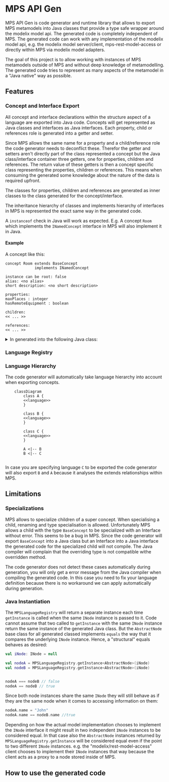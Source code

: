 # MPS API Gen 

MPS API Gen is code generator and runtime library that allows to export MPS metamodels into Java classes that provide a 
type safe wrapper around the modelix model api. The generated code is completely independent of MPS. The generated code 
can work with any implementation of the modelix model api, e.g. the modelix model server/client, mps-rest-model-access or
directly within MPS via modelix model adapters.

The goal of this project is to allow working with instances of MPS metamodels outside of MPS and without deep knowledge of 
metamodelling. The generated code tries to represent as many aspects of the metamodel in a "Java native" way as possible.

## Features 

### Concept and Interface Export

All concept and interface declarations within the structure aspect of a language are exported into Java code. 
Concepts will get represented as Java classes and interfaces as Java interfaces. Each property, child or references role 
is generated into a getter and setter. 

Since MPS allows the same name for a property and a child/reference role the code generator needs to deconflict these. 
Therefor the getter and setters aren't directly part of the class represented a concept but the Java class/interface
container three getters, one for properties, children and references. The return value of these getters is then a concept
specific class representing the properties, children or references. This means when consuming the generated some knowledge 
about the nature of the data is required upfront. 

The classes for properties, children and references are generated as inner classes to the class generated for 
the concept/interface. 

The inheritance hierarchy of classes and implements hierarchy of interfaces in MPS is represented the exact same way in 
the generated code. 

A `instanceof` check in Java will work as expected. E.g. A concept `Room` which implements the `INamedConcept` interface 
in MPS will also implement it in Java. 

#### Example

A concept like this: 

```
concept Room extends BaseConcept                                                                                                                                                          
             implements INamedConcept                                                                                                                                                     
                                                                                                                                                                                          
instance can be root: false 
alias: <no alias> 
short description: <no short description> 
 
properties: 
maxPlaces : integer
hasRemoteEquipment : boolean         
 
children: 
<< ... >> 
 
references: 
<< ... >>                                                                                                                                                                              
```

<details>
<summary>
In generated into the following Java class:
</summary>

```java
package University.Schedule.structure;

/*Generated by MPS */

import jetbrains.mps.lang.core.structure.BaseConcept;
import jetbrains.mps.lang.core.structure.INamedConcept;
import org.modelix.mps.apigen.runtime.INodeHolder;
import org.jetbrains.annotations.NotNull;
import org.modelix.model.api.INode;
import org.jetbrains.annotations.Nullable;

/**
* Generated for http://127.0.0.1:63320/node?ref=r%3Adfa26643-4653-44bc-9dfe-5a6581bcd381%28University.Schedule.structure%29%2F4128798754188010580
  */
  public class Room extends BaseConcept implements INamedConcept {

public class Properties extends BaseConcept.Properties implements INodeHolder, INamedConcept.Properties {

    @NotNull
    @Override
    public INode getINode() {
      return Room.this.getINode();
    }
    @Nullable
    public Integer getMaxPlaces() {
      String propertyValue = getINode().getPropertyValue("maxPlaces");
      if (propertyValue != null && !(propertyValue.isEmpty())) {
        return Integer.parseInt(propertyValue);
      }
      return null;
    }
    @Nullable
    public Integer setMaxPlaces(Integer value) {
      if (value != null) {
        getINode().setPropertyValue("maxPlaces", Integer.toString(value));
      } else {
        getINode().setPropertyValue("maxPlaces", null);
      }
      return value;
    }
    @Nullable
    public Boolean getHasRemoteEquipment() {
      String propertyValue = getINode().getPropertyValue("hasRemoteEquipment");
      if (propertyValue != null && !(propertyValue.isEmpty())) {
        return Boolean.parseBoolean(propertyValue);
      }
      return null;
    }
    @Nullable
    public Boolean setHasRemoteEquipment(@Nullable Boolean value) {
      if (value != null) {
        getINode().setPropertyValue("hasRemoteEquipment", Boolean.toString(value));
      } else {
        getINode().setPropertyValue("hasRemoteEquipment", null);
      }
      return value;
    }
}
public class Children extends BaseConcept.Children implements INodeHolder, INamedConcept.Children {

    @NotNull
    @Override
    public INode getINode() {
      return Room.this.getINode();
    }
}
public class References extends BaseConcept.References implements INodeHolder, INamedConcept.References {

    @NotNull
    @Override
    public INode getINode() {
      return Room.this.getINode();
    }


}

private final Properties properties;
private final Children children;
private final References references;
public Room(INode node) {
super(node);
this.properties = new Properties();
this.children = new Children();
this.references = new References();
}
public Properties getProperties() {
return this.properties;
}
public Children getChildren() {
return this.children;
}
public References getReferences() {
return this.references;
}
}

```

</details>

### Language Registry



### Language Hierarchy

The code generator will automatically take language hierarchy into account when exporting concepts.

```mermaid
    classDiagram 
        class A {
        <<language>>
        }
        
        class B {
        <<language>>
        }
        
        class C {
        <<language>>
        }
        
        A <|-- B
        B <|-- C
    
```

In case you are specifying language `C` to be exported the code generator will also export `B` and `A` because it analyses 
the extends relationships within MPS. 


## Limitations

### Specializations

MPS allows to specialize children of a super concept. When specialising a child, renaming and type specialisation is allowed.
Unfortunately MPS allows a child with the type `BaseConcept` to be specialized with an Interface without error. This seems
to be a bug in MPS. Since the code generator will export `BaseConcept` into a Java class but an Interface into a Java
interface the generated code for the specialized child will not compile. The Java compiler will complain that the overriding
type is not compatible withe overridden method. 

The code generator does not detect these cases automatically during generation, you will only get a error message 
from the Java compiler when compiling the generated code. In this case you need to fix your language definition because 
there is no workaround we can apply automatically during generation.

### Java Instantiation

The `MPSLanguageRegistry` will return a separate instance each time `getInstance` is called when the same `INode` instance 
is passed to it. Code cannot assume that two called to `getInstance` with the same `INode` instance return the same instance
of the generated Java class. But the `AbstractNode` base class for all generated classed implements `equals` the way
that it compares the underlying `INode` instance. Hence, a "structural" equals behaves as desired:

```kotlin
val iNode: INode = null

val nodeA = MPSLanguageRegistry.getInstance<AbstractNode>(iNode)
val nodeB = MPSLanguageRegistry.getInstance<AbstractNode>(iNode)


nodeA === nodeB // false 
nodeA == nodeB // true

```

Since both node instances share the same `INode` they will still behave as if they are the same node when it comes to 
accessing information on them:

```kotlin
nodeA.name = "John"
nodeA.name == nodeB.name //true
```

Depending on how the actual model implementation chooses to implement the `INode` interface it might result in two independent 
`INode` instances to be considered equal. In that case also the `AbstractNode` instances returned by `MPSLanguageRegistry.getInstance` 
will be considered equal even if the point to two different `INode` instances. e.g. the "modelix/rest-model-access" client 
chooses to implement their `INode` instances that way because the client acts as a proxy to a node stored inside of MPS. 


## How to use the generated code
